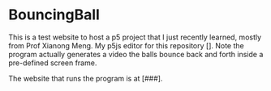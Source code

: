 # BouncingBall

This is a test website to host a p5 project that I just recently learned, mostly from Prof Xianong Meng. My p5js editor for this repository []. 
Note the program actually generates a video the balls bounce back and forth inside a pre-defined screen frame.

The website that runs the program is at [###].
